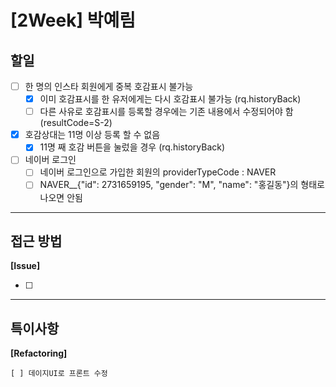 # [2Week] 박예림

## 할일

- [ ] 한 명의 인스타 회원에게 중복 호감표시 불가능
    - [x] 이미 호감표시를 한 유저에게는 다시 호감표시 불가능 (rq.historyBack)
    - [ ] 다른 사유로 호감표시를 등록할 경우에는 기존 내용에서 수정되어야 함 (resultCode=S-2)
- [x] 호감상대는 11명 이상 등록 할 수 없음
    - [x] 11명 째 호감 버튼을 눌렀을 경우 (rq.historyBack)
-  [ ] 네이버 로그인
    - [ ] 네이버 로그인으로 가입한 회원의 providerTypeCode : NAVER
    - [ ] NAVER__{"id": 2731659195, "gender": "M", "name": "홍길동"}의 형태로 나오면 안됨

---

## 접근 방법

**[Issue]**

- [ ] 

---

## 특이사항

**[Refactoring]**

    [ ] 데이지UI로 프론트 수정